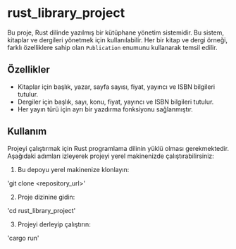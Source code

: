 # rust_library_project

Bu proje, Rust dilinde yazılmış bir kütüphane yönetim sistemidir. Bu sistem, kitaplar ve dergileri yönetmek için kullanılabilir. Her bir kitap ve dergi örneği, farklı özelliklere sahip olan `Publication` enumunu kullanarak temsil edilir.

## Özellikler

- Kitaplar için başlık, yazar, sayfa sayısı, fiyat, yayıncı ve ISBN bilgileri tutulur.
- Dergiler için başlık, sayı, konu, fiyat, yayıncı ve ISBN bilgileri tutulur.
- Her yayın türü için ayrı bir yazdırma fonksiyonu sağlanmıştır.

## Kullanım

Projeyi çalıştırmak için Rust programlama dilinin yüklü olması gerekmektedir. Aşağıdaki adımları izleyerek projeyi yerel makinenizde çalıştırabilirsiniz:

1. Bu depoyu yerel makinenize klonlayın:

'git clone <repository_url>'

2. Proje dizinine gidin:

'cd rust_library_project'

3. Projeyi derleyip çalıştırın:

'cargo run'

